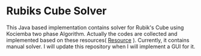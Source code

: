 # Rubiks Cube Solver
 This Java based implementation contains solver for Rubik's Cube using Kociemba two phase Algorithm. Actually the codes are collected and implemented based on these resources( [Resource](https://github.com/hishamcse/Rubiks-Cube-Solver/tree/main/Rubik's%20Cube/0.Resources) ). Currently, it contains manual solver. I will update this repository when I will implement a GUI for it.
